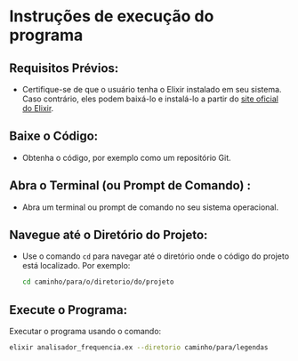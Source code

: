 # Instruções de execução do programa

## Requisitos Prévios:

- Certifique-se de que o usuário tenha o Elixir instalado em seu sistema. Caso contrário, eles podem baixá-lo e instalá-lo a partir do [site oficial do Elixir](https://elixir-lang.org/).

## Baixe o Código:

- Obtenha o código, por exemplo como um repositório Git.

## Abra o Terminal (ou Prompt de Comando) :

- Abra um terminal ou prompt de comando no seu sistema operacional.

## Navegue até o Diretório do Projeto:

- Use o comando `cd` para navegar até o diretório onde o código do projeto está localizado. Por exemplo:
   ```bash
   cd caminho/para/o/diretorio/do/projeto
   
## Execute o Programa:

Executar o programa usando o comando:

```bash
elixir analisador_frequencia.ex --diretorio caminho/para/legendas

